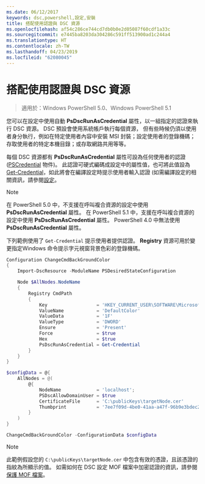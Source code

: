 ```yaml
---
ms.date: 06/12/2017
keywords: dsc,powershell,設定,安裝
title: 搭配使用認證與 DSC 資源
ms.openlocfilehash: af54c286ce744cd7db0b0e2d05087f60cdf1a33c
ms.sourcegitcommit: e7445ba8203da304286c591ff513900ad1c244a4
ms.translationtype: HT
ms.contentlocale: zh-TW
ms.lasthandoff: 04/23/2019
ms.locfileid: "62080045"
---
```

# <a name="use-credentials-with-dsc-resources"></a>搭配使用認證與 DSC 資源

> 適用於：Windows PowerShell 5.0、Windows PowerShell 5.1

您可以在設定中使用自動 **PsDscRunAsCredential** 屬性，以一組指定的認證來執行 DSC 資源。
DSC 預設會使用系統帳戶執行每個資源，
但有些時候仍須以使用者身分執行，例如在特定使用者內容中安裝 MSI 封裝；設定使用者的登錄機碼；存取使用者的特定本機目錄；或存取網路共用等等。

每個 DSC 資源都有 **PsDscRunAsCredential** 屬性可設為任何使用者的認證 ([PSCredential](/dotnet/api/system.management.automation.pscredential) 物件)。
此認證可硬式編碼成設定中的屬性值，也可將此值設為 [Get-Credential](/powershell/module/Microsoft.PowerShell.Security/Get-Credential)，如此將會在編譯設定時提示使用者輸入認證 (如需編譯設定的相關資訊，請參閱[設定](configurations.md)。

> [!NOTE]
> 在 PowerShell 5.0 中，不支援在呼叫複合資源的設定中使用 **PsDscRunAsCredential** 屬性。
> 在 PowerShell 5.1 中，支援在呼叫複合資源的設定中使用 **PsDscRunAsCredential** 屬性。
> PowerShell 4.0 中無法使用 **PsDscRunAsCredential** 屬性。

下列範例使用了 `Get-Credential` 提示使用者提供認證。
**Registry** 資源可用於變更指定Windows 命令提示字元視窗背景色彩的登錄機碼。

```powershell
Configuration ChangeCmdBackGroundColor
{
    Import-DscResource -ModuleName PSDesiredStateConfiguration

    Node $AllNodes.NodeName
    {
        Registry CmdPath
        {
            Key                  = 'HKEY_CURRENT_USER\SOFTWARE\Microsoft\Command Processor'
            ValueName            = 'DefaultColor'
            ValueData            = '1F'
            ValueType            = 'DWORD'
            Ensure               = 'Present'
            Force                = $true
            Hex                  = $true
            PsDscRunAsCredential = Get-Credential
        }
    }
}

$configData = @{
    AllNodes = @(
        @{
            NodeName             = 'localhost';
            PSDscAllowDomainUser = $true
            CertificateFile      = 'C:\publicKeys\targetNode.cer'
            Thumbprint           = '7ee7f09d-4be0-41aa-a47f-96b9e3bdec25'
        }
    )
}

ChangeCmdBackGroundColor -ConfigurationData $configData
```

> [!NOTE]
> 此範例假設您的 `C:\publicKeys\targetNode.cer` 中包含有效的憑證，且該憑證的指紋為所顯示的值。
> 如需如何在 DSC 設定 MOF 檔案中加密認證的資訊，請參閱[保護 MOF 檔案](../pull-server/secureMOF.md)。
